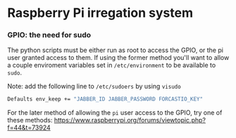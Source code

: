 # Raspberry Pi irregation system

### GPIO: the need for **sudo**

The python scripts must be either run as root to access the GPIO, or the pi user granted access to them. If using the former method you'll want to allow a couple enviroment variables set in `/etc/environment` to be available to `sudo`.

Note: add the following line to `/etc/sudoers` by using `visudo`

```sh
Defaults env_keep += "JABBER_ID JABBER_PASSWORD FORCASTIO_KEY"
```


For the later method of allowing the `pi` user access to the GPIO, try one of these methods: https://www.raspberrypi.org/forums/viewtopic.php?f=44&t=73924
